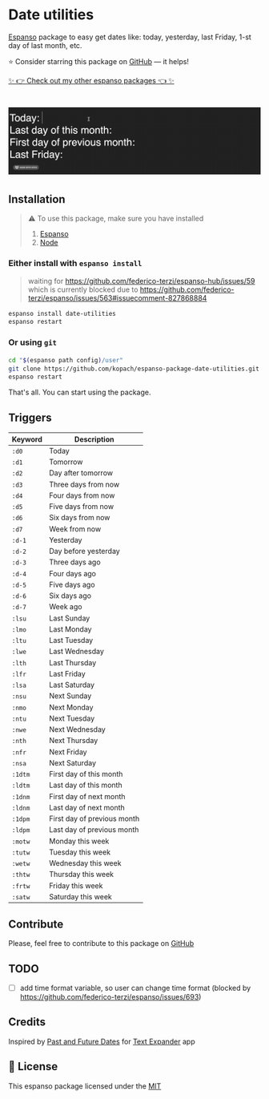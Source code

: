 # Date utilities

[Espanso](https://espanso.org) package to easy get dates like: today, yesterday, last Friday, 1-st day of last month, etc.

⭐️ Consider starring this package on [GitHub](https://github.com/kopach/espanso-package-date-utilities/stargazers) — it helps!

[✨ 👉 Check out my other espanso packages 👈 ✨](https://github.com/kopach?tab=repositories&q=espanso-package&type=source)

<h1 align="center">

![demo](./assets/demo.gif)

</h1>

## Installation

> ⚠️ To use this package, make sure you have installed
>
> 1. [Espanso](https://espanso.org/install)
> 2. [Node](https://nodejs.org)

### Either install with `espanso install`

> waiting for https://github.com/federico-terzi/espanso-hub/issues/59 which is currently blocked due to https://github.com/federico-terzi/espanso/issues/563#issuecomment-827868884

```sh
espanso install date-utilities
espanso restart
```

### Or using `git`

```sh
cd "$(espanso path config)/user"
git clone https://github.com/kopach/espanso-package-date-utilities.git
espanso restart
```

That's all. You can start using the package.

## Triggers

| Keyword | Description                 |
| ------- | --------------------------- |
| `:d0`   | Today                       |
| `:d1`   | Tomorrow                    |
| `:d2`   | Day after tomorrow          |
| `:d3`   | Three days from now         |
| `:d4`   | Four days from now          |
| `:d5`   | Five days from now          |
| `:d6`   | Six days from now           |
| `:d7`   | Week from now               |
| `:d-1`  | Yesterday                   |
| `:d-2`  | Day before yesterday        |
| `:d-3`  | Three days ago              |
| `:d-4`  | Four days ago               |
| `:d-5`  | Five days ago               |
| `:d-6`  | Six days ago                |
| `:d-7`  | Week ago                    |
| `:lsu`  | Last Sunday                 |
| `:lmo`  | Last Monday                 |
| `:ltu`  | Last Tuesday                |
| `:lwe`  | Last Wednesday              |
| `:lth`  | Last Thursday               |
| `:lfr`  | Last Friday                 |
| `:lsa`  | Last Saturday               |
| `:nsu`  | Next Sunday                 |
| `:nmo`  | Next Monday                 |
| `:ntu`  | Next Tuesday                |
| `:nwe`  | Next Wednesday              |
| `:nth`  | Next Thursday               |
| `:nfr`  | Next Friday                 |
| `:nsa`  | Next Saturday               |
| `:1dtm` | First day of this month     |
| `:ldtm` | Last day of this month      |
| `:1dnm` | First day of next month     |
| `:ldnm` | Last day of next month      |
| `:1dpm` | First day of previous month |
| `:ldpm` | Last day of previous month  |
| `:motw` | Monday this week            |
| `:tutw` | Tuesday this week           |
| `:wetw` | Wednesday this week         |
| `:thtw` | Thursday this week          |
| `:frtw` | Friday this week            |
| `:satw` | Saturday this week          |

## Contribute

Please, feel free to contribute to this package on [GitHub](https://github.com/kopach/espanso-package-date-utilities)

## TODO

- [ ] add time format variable, so user can change time format (blocked by https://github.com/federico-terzi/espanso/issues/693)

## Credits

Inspired by [Past and Future Dates](https://app.textexpander.com/group/2752BAC8-F54E-4E3E-8438-483542495069/snippets) for [Text Expander](https://textexpander.com) app

## 📄 License

This espanso package licensed under the [MIT](https://github.com/kopach/espanso-package-date-utilities/blob/master/LICENSE)
